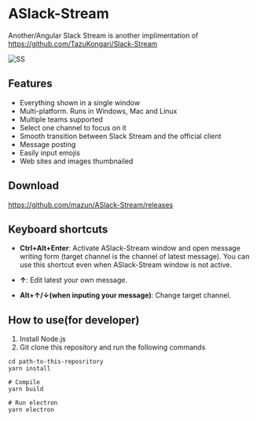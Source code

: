 # ASlack-Stream

Another/Angular Slack Stream is another implimentation of https://github.com/TazuKongari/Slack-Stream

![SS](https://github.com/mazun/ASlack-Stream/blob/master/images/screenshot01.png)

## Features

- Everything shown in a single window
- Multi-platform. Runs in Windows, Mac and Linux
- Multiple teams supported
- Select one channel to focus on it
- Smooth transition between Slack Stream and the official client
- Message posting
- Easily input emojis
- Web sites and images thumbnailed

## Download

https://github.com/mazun/ASlack-Stream/releases

## Keyboard shortcuts

- **Ctrl+Alt+Enter**:
Activate ASlack-Stream window and open message writing form (target channel is the channel of latest message).
You can use this shortcut even when ASlack-Stream window is not active.

- **↑**:
Edit latest your own message.

- **Alt+↑/↓(when inputing your message)**:
Change target channel.


## How to use(for developer)

1. Install Node.js
2. Git clone this repository and run the following commands

```shell
cd path-to-this-reposritory
yarn install

# Compile
yarn build

# Run electron
yarn electron
```
